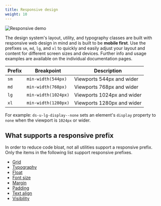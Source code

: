 ```yaml
---
title: Responsive design
weight: 10
---
```


![Responsive demo]({{root}}/public/images/responsive-demo.gif)

The design system's layout, utility, and typography classes are built with responsive web design in mind and is built to be **mobile first**. Use the prefixes `sm`, `md`, `lg`, and `xl` to quickly and easily adjust your layout and content for different screen sizes and devices. Further info and usage examples are available on the individual documentation pages.

| Prefix | Breakpoint | Description |
| ------ | ---------- | ----------- |
| `sm` | `min-width(544px)` | Viewports 544px and wider |
| `md` | `min-width(768px)` | Viewports 768px and wider |
| `lg` | `min-width(1024px)` | Viewports 1024px and wider |
| `xl` | `min-width(1280px)` | Viewports 1280px and wider |

For example: `ds-u-lg-display--none` sets an element's `display` property to `none` when the viewport is `1024px` or wider.

## What supports a responsive prefix

In order to reduce code bloat, not all utilities support a responsive prefix. Only the items in the following list support responsive prefixes.

- [Grid]({{root}}/layout/grid)
- [Typography]({{root}}/base/typography#responsive)
- [Float]({{root}}/utilities/float#responsive)
- [Font size]({{root}}/utilities/font-size#responsive)
- [Margin]({{root}}/utilities/margin#responsive)
- [Padding]({{root}}/utilities/padding#responsive)
- [Text align]({{root}}/utilities/text-align#responsive)
- [Visibility]({{root}}/utilities/visibility#responsive)